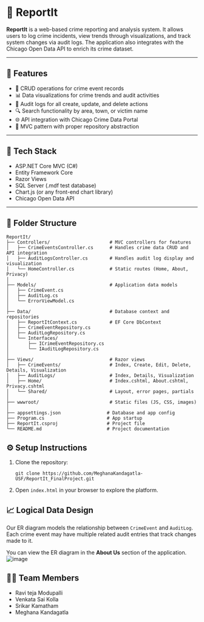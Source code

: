 # 🚨 ReportIt

**ReportIt** is a web-based crime reporting and analysis system. It allows users to log crime incidents, view trends through visualizations, and track system changes via audit logs. The application also integrates with the Chicago Open Data API to enrich its crime dataset.

---

## 🎯 Features

- 📝 CRUD operations for crime event records
- 📊 Data visualizations for crime trends and audit activities
- 🧾 Audit logs for all create, update, and delete actions
- 🔍 Search functionality by area, town, or victim name
- 🌐 API integration with Chicago Crime Data Portal
- 🧭 MVC pattern with proper repository abstraction

---

## 🧱 Tech Stack

- ASP.NET Core MVC (C#)
- Entity Framework Core
- Razor Views
- SQL Server (.mdf test database)
- Chart.js (or any front-end chart library)
- Chicago Open Data API

---

## 📂 Folder Structure
```
ReportIt/
├── Controllers/                      # MVC controllers for features
│   ├── CrimeEventsController.cs      # Handles crime data CRUD and API integration
│   ├── AuditLogsController.cs        # Handles audit log display and visualization
│   └── HomeController.cs             # Static routes (Home, About, Privacy)
│
├── Models/                           # Application data models
│   ├── CrimeEvent.cs
│   ├── AuditLog.cs
│   └── ErrorViewModel.cs
│
├── Data/                             # Database context and repositories
│   ├── ReportItContext.cs            # EF Core DbContext
│   ├── CrimeEventRepository.cs
│   ├── AuditLogRepository.cs
│   └── Interfaces/
│       ├── ICrimeEventRepository.cs
│       └── IAuditLogRepository.cs
│
├── Views/                            # Razor views
│   ├── CrimeEvents/                  # Index, Create, Edit, Delete, Details, Visualization
│   ├── AuditLogs/                    # Index, Details, Visualization
│   ├── Home/                         # Index.cshtml, About.cshtml, Privacy.cshtml
│   └── Shared/                       # Layout, error pages, partials
│
├── wwwroot/                          # Static files (JS, CSS, images)
│
├── appsettings.json                 # Database and app config
├── Program.cs                       # App startup
├── ReportIt.csproj                  # Project file
└── README.md                        # Project documentation
```

## ⚙️ Setup Instructions

1. Clone the repository:
   ```
   git clone https://github.com/MeghanaKandagatla-USF/ReportIt_FinalProject.git
   ```

2. Open `index.html` in your browser to explore the platform.

## 📈 Logical Data Design

Our ER diagram models the relationship between `CrimeEvent` and `AuditLog`. Each crime event may have multiple related audit entries that track changes made to it. 

You can view the ER diagram in the **About Us** section of the application.
![image](https://github.com/user-attachments/assets/956916f0-c9a0-461a-8ac8-4631705819fb)


## 👨‍💻 Team Members

- Ravi teja Modupalli 
- Venkata Sai Kolla
- Srikar Kamatham
- Meghana Kandagatla 



